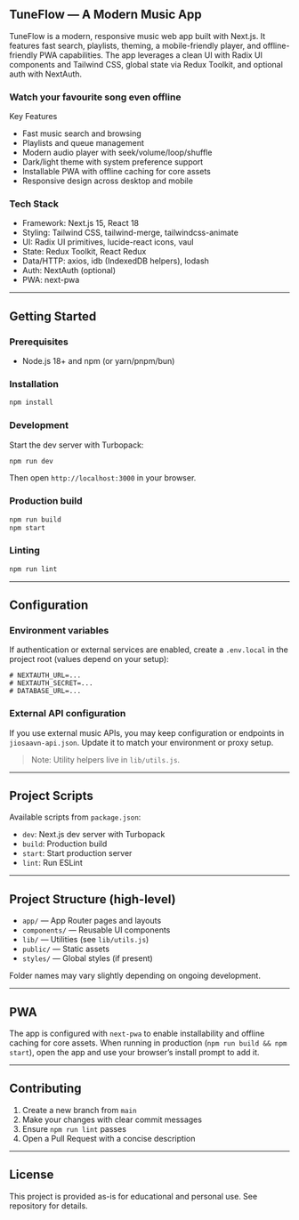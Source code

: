 ## TuneFlow — A Modern Music App

TuneFlow is a modern, responsive music web app built with Next.js. It features fast search, playlists, theming, a mobile-friendly player, and offline-friendly PWA capabilities. The app leverages a clean UI with Radix UI components and Tailwind CSS, global state via Redux Toolkit, and optional auth with NextAuth.

### Watch your favourite song even offline 
Key Features

- Fast music search and browsing
- Playlists and queue management
- Modern audio player with seek/volume/loop/shuffle
- Dark/light theme with system preference support
- Installable PWA with offline caching for core assets
- Responsive design across desktop and mobile

### Tech Stack

- Framework: Next.js 15, React 18
- Styling: Tailwind CSS, tailwind-merge, tailwindcss-animate
- UI: Radix UI primitives, lucide-react icons, vaul
- State: Redux Toolkit, React Redux
- Data/HTTP: axios, idb (IndexedDB helpers), lodash
- Auth: NextAuth (optional)
- PWA: next-pwa

---

## Getting Started

### Prerequisites

- Node.js 18+ and npm (or yarn/pnpm/bun)

### Installation

```bash
npm install
```

### Development

Start the dev server with Turbopack:

```bash
npm run dev
```

Then open `http://localhost:3000` in your browser.

### Production build

```bash
npm run build
npm start
```

### Linting

```bash
npm run lint
```

---

## Configuration

### Environment variables

If authentication or external services are enabled, create a `.env.local` in the project root (values depend on your setup):

```
# NEXTAUTH_URL=...
# NEXTAUTH_SECRET=...
# DATABASE_URL=...
```

### External API configuration

If you use external music APIs, you may keep configuration or endpoints in `jiosaavn-api.json`. Update it to match your environment or proxy setup.

> Note: Utility helpers live in `lib/utils.js`.

---

## Project Scripts

Available scripts from `package.json`:

- `dev`: Next.js dev server with Turbopack
- `build`: Production build
- `start`: Start production server
- `lint`: Run ESLint

---

## Project Structure (high-level)

- `app/` — App Router pages and layouts
- `components/` — Reusable UI components
- `lib/` — Utilities (see `lib/utils.js`)
- `public/` — Static assets
- `styles/` — Global styles (if present)

Folder names may vary slightly depending on ongoing development.

---

## PWA

The app is configured with `next-pwa` to enable installability and offline caching for core assets. When running in production (`npm run build && npm start`), open the app and use your browser’s install prompt to add it.

---

## Contributing

1. Create a new branch from `main`
2. Make your changes with clear commit messages
3. Ensure `npm run lint` passes
4. Open a Pull Request with a concise description

---

## License

This project is provided as-is for educational and personal use. See repository for details.
